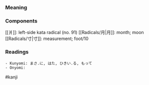 ### Meaning



### Components

[[爿]]: left-side kata radical (no. 91) [[Radicals/月|月]]: month; moon [[Radicals/寸|寸]]: measurement; foot/10

### Readings

```
- Kunyomi: まさ.に, はた, ひきい.る, もって
- Onyomi: 
```

#kanji